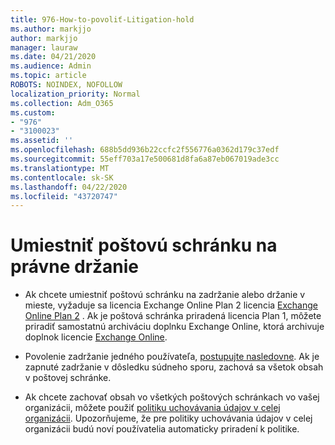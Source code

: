 ```yaml
---
title: 976-How-to-povoliť-Litigation-hold
ms.author: markjjo
author: markjjo
manager: lauraw
ms.date: 04/21/2020
ms.audience: Admin
ms.topic: article
ROBOTS: NOINDEX, NOFOLLOW
localization_priority: Normal
ms.collection: Adm_O365
ms.custom:
- "976"
- "3100023"
ms.assetid: ''
ms.openlocfilehash: 688b5dd936b22ccfc2f556776a0362d179c37edf
ms.sourcegitcommit: 55eff703a17e500681d8fa6a87eb067019ade3cc
ms.translationtype: MT
ms.contentlocale: sk-SK
ms.lasthandoff: 04/22/2020
ms.locfileid: "43720747"
---
```

# <a name="place-a-mailbox-on-legal-hold"></a>Umiestniť poštovú schránku na právne držanie

- Ak chcete umiestniť poštovú schránku na zadržanie alebo držanie v mieste, vyžaduje sa licencia Exchange Online Plan 2 licencia [Exchange Online Plan 2](https://docs.microsoft.com/office365/servicedescriptions/office-365-platform-service-description/office-365-plan-options) . Ak je poštová schránka priradená licencia Plan 1, môžete priradiť samostatnú archiváciu doplnku Exchange Online, ktorá archivuje doplnok licencie [Exchange Online](https://docs.microsoft.com/office365/servicedescriptions/exchange-online-archiving-service-description).

- Povolenie zadržanie jedného používateľa, [postupujte nasledovne](https://docs.microsoft.com/office365/securitycompliance/create-a-litigation-hold). Ak je zapnuté zadržanie v dôsledku súdneho sporu, zachová sa všetok obsah v poštovej schránke.

- Ak chcete zachovať obsah vo všetkých poštových schránkach vo vašej organizácii, môžete použiť [politiku uchovávania údajov v celej organizácii](https://docs.microsoft.com/microsoft-365/compliance/retention-policies#applying-a-retention-policy-to-an-entire-organization-or-specific-locations). Upozorňujeme, že pre politiky uchovávania údajov v celej organizácii budú noví používatelia automaticky priradení k politike.
